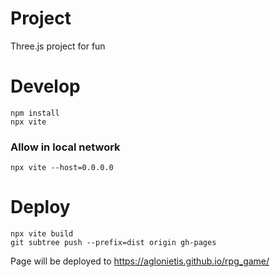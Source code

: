 # Project

Three.js project for fun

# Develop

```
npm install
npx vite
```

### Allow in local network

```
npx vite --host=0.0.0.0
```

# Deploy
```
npx vite build
git subtree push --prefix=dist origin gh-pages
```

Page will be deployed to https://aglonietis.github.io/rpg_game/
